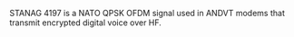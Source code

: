 STANAG 4197 is a NATO QPSK OFDM signal used in ANDVT modems that transmit encrypted digital voice over HF.